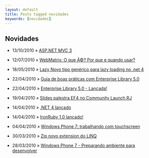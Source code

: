 ```yaml
---
layout: default
title: Posts tagged novidades
keywords: [novidades]
---
```

<h2 class="category">Novidades</h2>
<ul class="posts">
<li>
<p>
<span class="date">13/10/2010</span> &raquo;
<a href="/blog/asp-net-mvc-3">ASP.NET MVC 3</a>
</p>
</li>
<li>
<p>
<span class="date">12/07/2010</span> &raquo;
<a href="/blog/webmatrix-o-que-e-por-que-usar">WebMatrix: O que Ã©? Por que e quando usar?</a>
</p>
</li>
<li>
<p>
<span class="date">18/05/2010</span> &raquo;
<a href="/blog/lazy-novo-tipo-generico-para-lazy-loading-no-net-4">Lazy<T> Novo tipo genérico para lazy loading no .net 4</a>
</p>
</li>
<li>
<p>
<span class="date">22/04/2010</span> &raquo;
<a href="/blog/guia-de-boas-praticas-com-enterprise-library-5-0">Guia de boas práticas com Enterprise Library 5.0</a>
</p>
</li>
<li>
<p>
<span class="date">22/04/2010</span> &raquo;
<a href="/blog/enterprise-library-5-0-lancada">Enterprise Library 5.0 - Lançada!</a>
</p>
</li>
<li>
<p>
<span class="date">19/04/2010</span> &raquo;
<a href="/blog/slides-palestra-ef4-no-community-launch-rj">Slides palestra EF4 no Community Launch RJ</a>
</p>
</li>
<li>
<p>
<span class="date">14/04/2010</span> &raquo;
<a href="/blog/net-4-lancado">.NET 4 lançado</a>
</p>
</li>
<li>
<p>
<span class="date">14/04/2010</span> &raquo;
<a href="/blog/ironruby-1-0-lancado">IronRuby 1.0 lançado!</a>
</p>
</li>
<li>
<p>
<span class="date">04/04/2010</span> &raquo;
<a href="/blog/windows-phone-7-trabalhando-com-touchscreen">Windows Phone 7: trabalhando com touchscreen</a>
</p>
</li>
<li>
<p>
<span class="date">30/03/2010</span> &raquo;
<a href="/blog/ziptfirst-tsecond-tresult-novo-extension-do-linq">Zip<TFirst, TSecond, TResult> novo extension do LINQ</a>
</p>
</li>
<li>
<p>
<span class="date">28/03/2010</span> &raquo;
<a href="/blog/windows-phone-7-preparando-ambiente-para-desenvolver">Windows Phone 7 - Preparando ambiente para desenvolver</a>
</p>
</li>
</ul>
